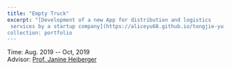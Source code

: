 ```yaml
---
title: "Empty Truck"
excerpt: "[Development of a new App for distribution and logistics
 services by a startup company](https://aliceyu68.github.io/tongjie-yu.github.io/files/PMI6010_Project_Empty_Trucks_Tongjie_Yu.pdf)
collection: portfolio
---
```


<i class='fas fa-calendar-alt'></i> Time: Aug. 2019 -- Oct, 2019  <br>
<i class='fas fa-address-book'></i> Advisor: [Prof. Janine Heiberger](https://www.linkedin.com/in/janine-heiberger-mba-pmp-a703471/)
